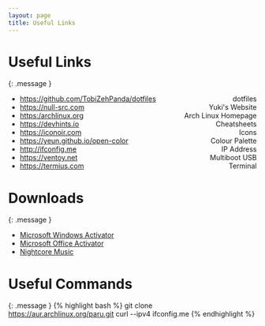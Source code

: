 ```yaml
---
layout: page
title: Useful Links
---
```


# Useful Links
{: .message }
- <https://github.com/TobiZehPanda/dotfiles><span style="float:right;">dotfiles</span>
- <https://null-src.com><span style="float:right;">Yuki's Website</span>
- <https:/archlinux.org><span style="float:right;">Arch Linux Homepage</span>
- <https://devhints.io><span style="float:right;">Cheatsheets</span>
- <https://iconoir.com><span style="float:right;">Icons</span>
- <https://yeun.github.io/open-color><span style="float:right;">Colour Palette</span>
- <http://ifconfig.me><span style="float:right;">IP Address</span>
- <https://ventoy.net><span style="float: right;">Multiboot USB</span>
- <https://termius.com><span style="float: right;">Terminal</span>

# Downloads
{: .message }
- [Microsoft Windows Activator](/assets/files/MAS_1.4_AIO_CRC32_9A7B5B05.cmd)
- [Microsoft Office Activator](/assets/files/KMS_VL_ALL_AIO.cmd)
- [Nightcore Music](https://www.dropbox.com/scl/fi/bhclmsz11j3uvr2qjm27z/Nightcore.zip?rlkey=wf3li6y1etclfubrjjnn76mys&dl=0)

# Useful Commands
{: .message }
{% highlight bash %}
git clone https://aur.archlinux.org/paru.git
curl --ipv4 ifconfig.me
{% endhighlight %}